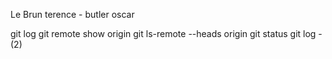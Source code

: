 Le Brun terence - butler oscar

git log
git remote show origin
git ls-remote --heads origin
git status
git log -(2)


